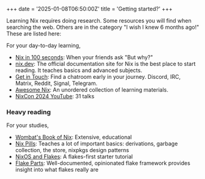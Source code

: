 +++
date = '2025-01-08T06:50:00Z'
title = 'Getting started?'
+++

Learning Nix requires doing research. Some resources you will find when searching the web. Others are in the category "I wish I knew 6 months ago!" These are listed here:

For your day-to-day learning,

- [Nix in 100 seconds][nix-100s]: When your friends ask "But why?"
- [nix.dev][nix.dev]: The official documentation site for Nix is the best place to start reading. It teaches basics and advanced subjects.
- [Get in Touch][get-in-touch]: Find a chatroom early in your journey. Discord, IRC, Matrix, Reddit, Signal, Telegram.
- [Awesome Nix][awesome-nix]: An unordered collection of learning materials.
- [NixCon 2024 YouTube][nixcon-yt]: 31 talks

### Heavy reading

For your studies,

- [Wombat's Book of Nix][wombat-book]: Extensive, educational
- [Nix Pills][nix-pills]: Teaches a lot of important basics: derivations, garbage collection, the store, nixpkgs design patterns
- [NixOS and Flakes][nixos-and-flakes]: A flakes-first starter tutorial
- [Flake Parts][flake-parts]: Well-documented, opinionated flake framework provides insight into what flakes really are

[nix-100s]: https://www.youtube.com/watch?v=FJVFXsNzYZQ
[nix.dev]: https://github.com/nix-community/awesome-nix
[awesome-nix]: https://github.com/nix-community/awesome-nix
[nixos.wiki]: https://nixos.wiki
[wiki.nixos.org]: https://wiki.nixos.org
[nixcon-yt]: https://www.youtube.com/watch?v=moBTEnkMch4&list=PLgknCdxP89RdM2kYomMN0QTs67p7VVlRa
[get-in-touch]: https://nixos.wiki/wiki/Get_In_Touch
[wombat-book]: https://mhwombat.codeberg.page/nix-book/
[nix-pills]: https://nixos.org/guides/nix-pills/
[nixos-and-flakes]: https://nixos-and-flakes.thiscute.world/
[flake-parts]: https://flake.parts/
